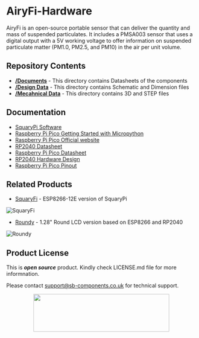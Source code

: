 # AiryFi-Hardware

AiryFi is an open-source portable sensor that can deliver the quantity and mass of suspended particulates. It includes a PMSA003 sensor that uses a digital output with a 5V working voltage to offer information on suspended particulate matter (PM1.0, PM2.5, and PM10) in the air per unit volume.


## Repository Contents

* [**/Documents**](https://github.com/sbcshop/SquaryPi-Hardware/tree/main/Documents) - This directory contains Datasheets of the components
* [**/Design Data**](https://github.com/sbcshop/SquaryPi-Hardware/tree/main/Disign%20Data) - This directory contains Schematic and Dimension files
* [**/Mecahnical Data**](https://github.com/sbcshop/SquaryPi-Hardware/tree/main/Mechanical%20Data) - This directory contains 3D and STEP files

## Documentation

* [SquaryPi Software](https://github.com/sbcshop/SquaryPi)
* [Raspberry Pi Pico Getting Started with Micropython](https://www.raspberrypi.com/documentation/microcontrollers/micropython.html)
* [Raspberry Pi Pico Official website](https://www.raspberrypi.com/documentation/microcontrollers/)
* [RP2040 Datasheet](https://www.raspberrypi.com/documentation/microcontrollers/rp2040.html)
* [Raspberry Pi Pico Datasheet](https://www.raspberrypi.com/documentation/microcontrollers/raspberry-pi-pico.html)
* [RP2040 Hardware Design](https://www.raspberrypi.com/documentation/microcontrollers/raspberry-pi-pico.html)
* [Raspberry Pi Pico Pinout](https://www.raspberrypi.com/documentation/microcontrollers/raspberry-pi-pico.html)

## Related Products

* [SquaryFi](https://shop.sb-components.co.uk/collections/raspberry-pi-pico/products/squary?variant=40443840921683) - ESP8266-12E version of SquaryPi

 ![SquaryFi](https://cdn.shopify.com/s/files/1/1217/2104/products/2_12d19ffa-bcda-47bf-8ea9-bb76fc40aee3.png?v=1670307456&width=300)
 
 * [Roundy](https://shop.sb-components.co.uk/products/roundy?variant=39785171681363) - 1.28" Round LCD version based on ESP8266 and RP2040
 
 ![Roundy](https://cdn.shopify.com/s/files/1/1217/2104/products/roundypi.png?v=1650457581&width=300)

## Product License

This is ***open source*** product. Kindly check LICENSE.md file for more informnation.

Please contact [support@sb-components.co.uk](support@sb-components.co.uk) for technical support.
<p align="center">
  <img width="360" height="100" src="https://cdn.shopify.com/s/files/1/1217/2104/files/Logo_sb_component_3.png?v=1666086771&width=300">
</p>

